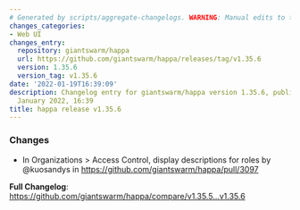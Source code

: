 ```yaml
---
# Generated by scripts/aggregate-changelogs. WARNING: Manual edits to this files will be overwritten.
changes_categories:
- Web UI
changes_entry:
  repository: giantswarm/happa
  url: https://github.com/giantswarm/happa/releases/tag/v1.35.6
  version: 1.35.6
  version_tag: v1.35.6
date: '2022-01-19T16:39:09'
description: Changelog entry for giantswarm/happa version 1.35.6, published on 19
  January 2022, 16:39
title: happa release v1.35.6
---
```


### Changes

* In Organizations > Access Control, display descriptions for roles by @kuosandys in https://github.com/giantswarm/happa/pull/3097

**Full Changelog**: https://github.com/giantswarm/happa/compare/v1.35.5...v1.35.6
